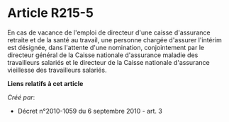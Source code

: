 # Article R215-5

En cas de vacance de l'emploi de directeur d'une caisse d'assurance retraite et de la santé au travail, une personne chargée
d'assurer l'intérim est désignée, dans l'attente d'une nomination, conjointement par le directeur général de la Caisse
nationale d'assurance maladie des travailleurs salariés et le directeur de la Caisse nationale d'assurance vieillesse des
travailleurs salariés.

**Liens relatifs à cet article**

_Créé par_:

  - Décret n°2010-1059 du 6 septembre 2010 - art. 3
